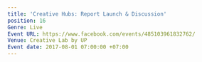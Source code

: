 ```yaml
---
title: 'Creative Hubs: Report Launch & Discussion'
position: 16
Genre: Live
Event URL: https://www.facebook.com/events/485103961832762/
Venue: Creative Lab by UP
Event date: 2017-08-01 07:00:00 +07:00
---
```


